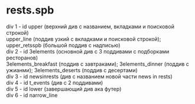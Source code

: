 # rests.spb
div 1 - id upper (верхний див с названием, вкладками и поисковой строкой)<br>
upper_line (поддив узкий с вкладками и поисковой строкой); upper_retsspb (большой поддив с надписью)<br>
div 2 - id 3elements (основной див с 3 поддивами с подборками ресторанов)<br>
3elements_breakfast (поддив с завтраками); 3elements_dinner (поддив с ужианми); 3elements_deserts (поддив с десертами)<br>
div 3 - id newsinrests (див с названием новой части news in rests)<br>
div 4 - id t_events (див с 2 поддивами)<br>
div 5 - id lower (завершающий див ака футер)<br>
div 6 - id narrow_line<br>
